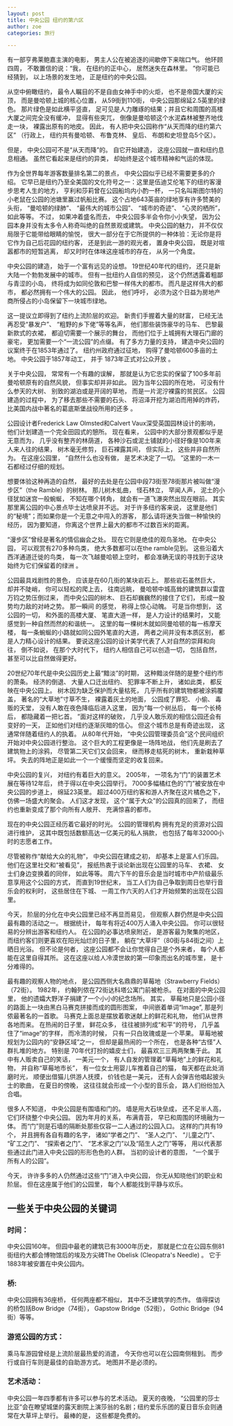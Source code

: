 ```yaml
---
layout: post
title: 中央公园 纽约的第六区
author: zoe
categories: 旅行

---
```


有一部亨弗莱鲍嘉主演的电影， 男主人公在被追逐的间歇停下来喘口气。 他环顾四周， 不敢置信的说：“我， 在纽约的正中心， 居然迷失在森林里。 ”你可能已经猜到， 以上场景的发生地， 正是纽约的中央公园。 

从空中俯瞰纽约， 最令人瞩目的不是自由女神手中的火炬， 也不是帝国大厦的尖顶， 而是曼哈顿上城的核心位置， 从59街到110街， 中央公园那绵延2.5英里的绿色。 那片绿色是如此横平竖直， 足可见是人力雕琢的结果；并且它和周围的高楼大厦之间完全没有缓冲， 显得有些突兀， 倒像是曼哈顿这个水泥森林被整齐地伐走一块， 裸露出原有的地皮。 因此， 有人把中央公园称作“从天而降的纽约第六区” （行政上， 纽约共有曼哈顿、 布鲁克林、 皇后、 布朗和史坦登岛5个区）。 

但是， 中央公园可不是“从天而降”的。 自它开始建造， 这座公园就一直和纽约息息相通。 虽然它看起来是纽约的异类， 却始终是这个城市精神和气运的体现。 

作为全世界每年游客数量排名第二的景点， 中央公园似乎已经不需要更多的介绍。 它早已是纽约乃至全美国的文化符号之一：这里是伍迪艾伦笔下的纽约客漫步思考人生的地方， 亨利和莎莉曾在公园船坞内小酌一杯， 一只名叫斯图尔特的小老鼠在公园的池塘里赢过帆船比赛。 这个占地643英亩的绿地享有许多赞美的头衔， “曼哈顿的绿肺”、 “最伟大的城市公园”、 “城市的奇迹”、 “心灵的栖所”， 如此等等。  不过， 如果冲着盛名而去， 中央公园多半会令你小小失望， 因为公园本身并没有太多令人称奇叫绝的自然景观或建筑。 中央公园的魅力， 并不仅仅局限于它能带给眼睛的愉悦， 很大一部分在于它所提供的一种体验：无论你是将它作为自己后花园的纽约客， 还是到此一游的观光者， 置身中央公园， 既是对喧嚣都市的短暂逃离， 却又时时在体味这座城市的存在， 从另一个角度。  

中央公园的建造， 始于一个富有远见的设想。 19世纪40年代的纽约， 还只是新大陆一个勃勃发展中的城市。 但有一批纽约人自信的预见， 这个仍然透露着粗鄙与青涩的小岛， 终将成为如同伦敦和巴黎一样伟大的都市。 而凡是这样伟大的都市， 都必然拥有一个伟大的公园。 因此， 他们呼吁， 必须为这个日益为房地产商所侵占的小岛保留下一块城市绿地。 

这一提议立即得到了纽约上流阶层的欢迎。 新贵们手握着大量的财富， 已经无法再忍受“暴发户”、 “粗野的乡下佬”等等名声， 他们那些装饰豪华的马车、 巴黎最新款式的衣裙， 都迫切需要一个展示的舞台， 而他们位于上城拥有大理石门廊的豪宅， 更加需要一个“一流公园”的点缀。  有了多方力量的支持， 建造中央公园的议案终于在1853年通过了。 纽约州政府通过征地， 购得了曼哈顿600多亩的土地。 中央公园于1857年动工， 并于 1873年正式对公众开放 。 

关于中央公园， 常常有一个有趣的误解， 那就是认为它忠实的保留了100多年前曼哈顿原有的自然风貌， 但事实却并非如此。 因为当年公园的所在地， 可没有什么参天的大树、 别致的湖泊或是开阔的草地， 而是一片泥泞裸露的贫民区。 公园建造的过程中， 为了移去那些不需要的石头、 将沼泽开挖为湖泊而用掉的炸药， 比美国内战中著名的葛底斯堡战役所用的还多 。 
 
公园设计者Frederick Law Olmsted和Calvert Vaux深受英国园林设计的影响， 他们计划建造一个完全田园式的憩所。  现在看来， 公园中的大部分景观都似乎是无意而为， 几乎没有整齐的林荫道， 各种沙石或泥土铺就的小径好像是100年来人来人往的结果， 树木毫无修剪， 巨石裸露其间， 但实际上， 这些并非自然所为。 在这座公园里， “自然什么也没有做， 是艺术决定了一切。 ”这里的一木一石都经过仔细的规划。 

想要体验这种再造的自然， 最好的去处是在公园中段73街至78街那片被叫做“漫步区”（the Ramble）的树林。 那儿树木虬曲， 怪石林立， 罕闻人声， 泥土的小径犹如迷宫一般蜿蜒， 不知在哪个转角， 就会有一道飞瀑突然出现在眼前。  其实那里离公园的中心景点毕士达喷泉并不远。 对于许多纽约客来说， 这里是他们的“秘境”；而如果你是一个无意之中闯入的游客， 那么请将迷失当做一种愉快的经历， 因为要知道， 你离这个世界上最大的都市不过数百米的距离。 

“漫步区”曾经是著名的情侣幽会之处。 现在它则是绝佳的观鸟圣地。 在中央公园， 可以观赏有270多种鸟类， 绝大多数都可以在the ramble见到。 这些沿着大西洋通道迁徙的鸟类， 每一次飞越曼哈顿上空时， 都会准确无误的寻找到于这块始终为它们保留着的绿洲 。 

公园最具戏剧性的景色， 应该是在60几街的某块岩石上。 那些岩石虽然巨大， 却并不陡峭， 你可以轻松的爬上去， 往南远眺， 曼哈顿中城高耸的建筑群以雷霆万钧之势压倒过来， 而中央公园的树木、 巨石却巍巍然的接住了它们， 形成一股势均力敌的对峙之势。  那一瞬间 的感觉， 称得上惊心动魄。 可是当你想到， 这公园的一切， 和外面的高楼大厦、 笔直大道一样， 是人力设计的结果时， 又能感觉到一种自然而然的和谐统一。 这里的每一棵树木就如同曼哈顿的每一栋摩天楼， 每一条蜿蜒的小路就如同公园外笔直的大道， 两者之间并没有本质区别， 都是人力精心设计的结果。  要说这座公园的设计美学代表了人对自然的崇拜和向往， 倒不如说， 在那个大时代下， 纽约人相信自己可以创造一切， 包括自然， 甚至可以比自然做得更好。 

20世纪70年代是中央公园历史上最“黯淡”的时期， 这种黯淡伴随的是整个纽约市的萧条。 经济的倒退、 大量人口迁出纽约、 犯罪率不断上升， 诸如此类， 都反映在中央公园上。 树木因为缺乏保护而大量枯死， 几乎所有的建筑物都被涂鸦覆盖， 著名的“大草地”寸草不生， 裸露着灰土的地面， 公园成了罪犯、 小偷、 毒贩的天堂， 没有人敢在夜色降临后进入这里， 因为“每一个树丛后， 每一个长椅后， 都隐藏着一把匕首。 ”面对这样的破败， 几乎没人敢乐观的相信公园还会有变好的一天， 正如他们对纽约逐渐灰暗的信心。 但这个城市总是有奇迹出现， 这通常伴随着纽约人的执着。 从80年代开始， “中央公园管理委员会”这个民间组织开始对中央公园进行整治。 这个巨大的工程更像是一场阵地战， 他们先是刷去了建筑物上的涂鸦， 尽管第二天它们又会回来， 继而移走枯死的树木， 重新栽种草坪。 失去的阵地正是如此一个一个缓慢而坚定的收复回来。 

中央公园的复兴， 对纽约有着巨大的意义。 2005年， 一项名为“门”的装置艺术展在等待12年后， 终于得以在中央公园举行。 7000多幅橘红色的“门”被安放在中央公园的步道上， 绵延23英里。 超过400万纽约客和游人齐聚在这片橘色之下， 仿佛一场盛大的聚会。 人们这才发现， 这个“属于大众”的公园真的回来了， 而纽约也重新变成了那个向所有人敞开、 充满惊喜的都市。 

现在的中央公园正经历着它最好的时光。 公园的管理机构 拥有充足的资源对公园进行维护， 这其中既包括数额高达一亿美元的私人捐款， 也包括了每年32000小时的志愿者工作。 

尽管被称作“献给大众的礼物”， 中央公园在建成之初， 却基本上是富人们乐园。 他们在这里社交和“被看见”， 报纸热衷于谈论新出现在公园里的马车、 衣裙、 女士们身边变换着的同伴， 如此等等。 周六下午的音乐会是当时城市中产阶级最乐意享用这个公园的方式， 而直到19世纪末， 当工人们为自己争取到周日也举行音乐会的权利时， 这些居住在下城、 一周工作六天的人们才开始频繁的出现在公园里。 

今天， 阶层的分化在中央公园里已经不再显而易见， 但观察人群仍然是中央公园最有趣的活动之一。  根据统计， 每年有将近400万人涌入中央公园。 你可以很轻易的分辨出游客和纽约人。 在公园的必事达喷泉附近， 是游客最为聚集的地区， 而纽约客们则更喜欢在阳光灿烂的日子里， 躺在“大草坪”（80街与84街之间）上晒日光浴。 但不论是何者，  这座公园都不会让你觉得自己是个外来者， 每个人都能在这里自得其所。 这在这座以给人冷漠世故的第一印象而出名的城市里， 是十分难得的。 

最有趣的观察人物的地点， 是公园西侧大名鼎鼎的草莓地（Strawberry Fields）（72街）。 1982年， 约翰列侬在72街达科塔公寓门前被枪杀。 在对面的中央公园里， 他的遗孀大野洋子捐建了一个小小的纪念场所。 其实， 草莓地只是公园小径的路面上一块由黑白马赛克拼接而成的圆形图案， 中间嵌着单词“Image”, 那是列侬最著名的一首歌。 马赛克上面总是摆放着歌迷献上的鲜花和礼物， 他们从世界各地而来。 在热闹的日子里， 鲜花众多， 往往被排列成“和平”的符号， 几乎盖住了“image”的字样， 而冷清的时候， 只有一只白玫瑰或是一个苹果。 草莓地被规划为公园内的“安静区域”之一， 但却是最热闹的一个所在， 也是各种“古怪”人群扎堆的地方。 特别是 70年代打扮的嬉皮士们， 最喜欢三三两两聚集于此。 其中有人贩卖自己的笑话， 一美元一个， 有人自发的管理着“草莓地”上的鲜花和礼物， 并自称“草莓地市长”， 有一位女士用婴儿车推着自己的猫， 每天都在此处消磨时光， 顺便出借猫儿供游人抚摸， 价钱也是一美元， 还有人会弹吉他唱起披头士的歌曲， 在夏日的傍晚， 这往往就会形成一个小型的音乐会， 路人们纷纷加入合唱。  

很多人不知道， 中央公园是有围墙和门的。 墙是用大石块垒成， 还不足半人高， 它们环绕整个中央公园。 因为年月的关系， 布满青苔， 早已和周围的环境融为一体。 而“门”则是石墙的隔断处那些仅容一二人通过的公园入口。 这样的门共有19个， 并且拥有各自有趣的名字， 诸如“学者之门”、 “圣人之门”、 “儿童之门”、 “矿工之门”、 “探索者之门”、 “艺术家之门”以及“陌生人之门”等等， 用以代表那些通过此门进入中央公园的形形色色的人群。 当初的设计者的意图， “一个属于所有人的公园”。 

今天， 许许多多的人仍然通过这些“门”进入中央公园， 你无从知晓他们的职业和阶层。 但在这座属于他们的公园里， 每个人都能找到平静与欢乐。 

## 一些关于中央公园的关键词

### 时间：

中央公园160年。 但园中最老的建筑已有3000年历史， 那就是伫立在公园东侧81街纽约大都会博物馆后的埃及方尖碑The Obelisk (Cleopatra's Needle)
。 它于1883年被安置在中央公园内。 

### 桥:

中央公园拥有36座桥， 任何两座都不相似， 其中不乏建筑学的杰作。 值得探访的桥包括Bow Bridge（74街）， Gapstow Bridge（52街）， Gothic Bridge（94街）等等。 

### 游览公园的方式：

乘马车游园曾经是上流阶层最热爱的消遣， 今天你也可以在公园南侧租到。 而步行或自行车则是最佳的自助游方式。 地图并不是必须的。 

### 艺术活动：

中央公园一年四季都有许多可以参与的艺术活动。 夏天的夜晚， “公园里的莎士比亚”会在瞭望城堡的露天剧院上演莎翁的名剧；纽约爱乐乐团的夏日音乐会则通常在大草坪上举行。 最棒的是， 这些都是免费的。 
